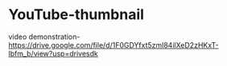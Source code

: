 # YouTube-thumbnail                       
video demonstration-https://drive.google.com/file/d/1F0GDYfxt5zml84ilXeD2zHKxT-lbfm_b/view?usp=drivesdk
